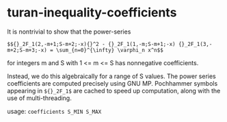 turan-inequality-coefficients
=============================

It is nontrivial to show that the power-series

``$${}_2F_1(2,-m+1;S-m+2;-x){}^2 - {}_2F_1(1,-m;S-m+1;-x) {}_2F_1(3,-m+2;S-m+3;-x) = \sum_{n=0}^{\infty} \varphi_n x^n$$``

for integers m and S with 1 <= m <= S has nonnegative coefficients.

Instead, we do this algebraically for a range of S values.
The power series coefficients are computed precisely using GNU MP.
Pochhammer symbols appearing in ``${}_2F_1$`` are cached to speed up computation, along with the use of multi-threading.

usage: ``coefficients S_MIN S_MAX``
